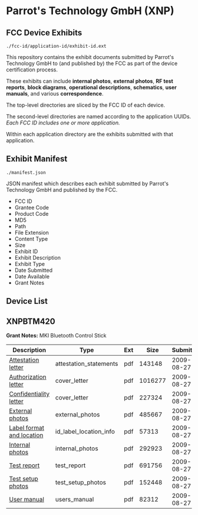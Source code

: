 # Parrot's Technology GmbH (XNP)
## FCC Device Exhibits

```
./fcc-id/application-id/exhibit-id.ext
```

This repository contains the exhibit documents submitted by Parrot's Technology GmbH to (and published by) the FCC as part of the device certification process.

These exhibits can include **internal photos**, **external photos**, **RF test reports**, **block diagrams**, **operational descriptions**, **schematics**, **user manuals**, and various **correspondence**.

The top-level directories are sliced by the FCC ID of each device.

The second-level directories are named according to the application UUIDs. *Each FCC ID includes one or more application.*

Within each application directory are the exhibits submitted with that application. 

## Exhibit Manifest

```
./manifest.json
```

JSON manifest which describes each exhibit submitted by Parrot's Technology GmbH and published by the FCC.

- FCC ID
- Grantee Code
- Product Code
- MD5
- Path
- File Extension
- Content Type
- Size
- Exhibit ID
- Exhibit Description
- Exhibit Type
- Date Submitted
- Date Available
- Grant Notes

## Device List
## XNPBTM420
**Grant Notes:** MKI Bluetooth Control Stick

| Description | Type | Ext | Size | Submitted | Available |
| ----------- | ---- | --- | ---- | --------- | --------- |
| [Attestation letter](XNPBTM420/cab263a0a1e7a25bb73081ace4e8f390/1160473.pdf) | attestation_statements | pdf | 143148 | 2009-08-27 | 2009-08-27 |
| [Authorization letter](XNPBTM420/cab263a0a1e7a25bb73081ace4e8f390/1160474.pdf) | cover_letter | pdf | 1016277 | 2009-08-27 | 2009-08-27 |
| [Confidentiality letter](XNPBTM420/cab263a0a1e7a25bb73081ace4e8f390/1160475.pdf) | cover_letter | pdf | 227324 | 2009-08-27 | 2009-08-27 |
| [External photos](XNPBTM420/cab263a0a1e7a25bb73081ace4e8f390/1160477.pdf) | external_photos | pdf | 485667 | 2009-08-27 | 2009-08-27 |
| [Label format and location](XNPBTM420/cab263a0a1e7a25bb73081ace4e8f390/1160478.pdf) | id_label_location_info | pdf | 57313 | 2009-08-27 | 2009-08-27 |
| [Internal photos](XNPBTM420/cab263a0a1e7a25bb73081ace4e8f390/1160479.pdf) | internal_photos | pdf | 292923 | 2009-08-27 | 2009-08-27 |
| [Test report](XNPBTM420/cab263a0a1e7a25bb73081ace4e8f390/1160476.pdf) | test_report | pdf | 691756 | 2009-08-27 | 2009-08-27 |
| [Test setup photos](XNPBTM420/cab263a0a1e7a25bb73081ace4e8f390/1160480.pdf) | test_setup_photos | pdf | 152448 | 2009-08-27 | 2009-08-27 |
| [User manual](XNPBTM420/cab263a0a1e7a25bb73081ace4e8f390/1160481.pdf) | users_manual | pdf | 82312 | 2009-08-27 | 2009-08-27 |
